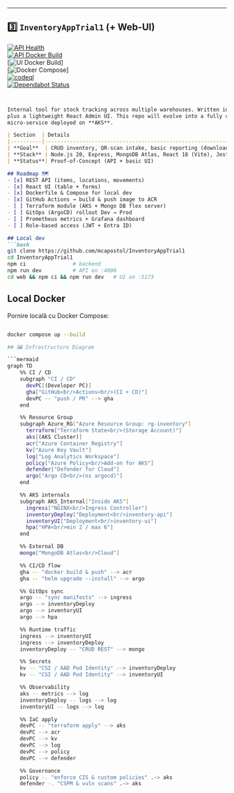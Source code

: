 
---

## 3️⃣ `InventoryAppTrial1` (+ Web‑UI)

[![API Health](https://img.shields.io/badge/health-%7B%22status%22%3A%22ok%22%7D-brightgreen)](http://localhost:4000/health)  
[![API Docker Build](https://github.com/mcapostol/InventoryAppTrial1/actions/workflows/build-api.yml/badge.svg)](...)  
[![UI Docker Build](https://img.shields.io/docker/build/library/inventory-ui?label=ui%20docker%20build)]  
[![Docker Compose](https://img.shields.io/badge/docker--compose-up-blue)]  
[![codeql](https://github.com/mcapostol/InventoryAppTrial1/actions/workflows/codeql.yml/badge.svg)](https://github.com/mcapostol/InventoryAppTrial1/actions/workflows/codeql.yml)  
[![Dependabot Status](https://api.dependabot.com/badges/status?host=github&repo=mcapostol/InventoryAppTrial1)](https://github.com/mcapostol/InventoryAppTrial1/security/dependabot) 

```markdown


Internal tool for stock tracking across multiple warehouses. Written in Node & Express,  
plus a lightweight React Admin UI. This repo will evolve into a fully containerised  
micro‑service deployed on **AKS**.

| Section  | Details                                                             |
|----------|---------------------------------------------------------------------|
| **Goal**  | CRUD inventory, QR‑scan intake, basic reporting (download to Excel/PDF). |
| **Stack** | Node.js 20, Express, MongoDB Atlas, React 18 (Vite), Jest, Docker, Helm.  |
| **Status**| Proof‑of‑Concept (API + basic UI)                                    |

## Roadmap 🗺
- [x] REST API (items, locations, movements)  
- [x] React UI (table + forms)  
- [x] Dockerfile & Compose for local dev  
- [x] GitHub Actions → build & push image to ACR  
- [ ] Terraform module (AKS + Mongo DB flex server)  
- [ ] GitOps (ArgoCD) rollout Dev → Prod  
- [ ] Prometheus metrics + Grafana dashboard  
- [ ] Role‑based access (JWT + Entra ID)  

## Local dev
```bash
git clone https://github.com/mcapostol/InventoryAppTrial1
cd InventoryAppTrial1
npm ci               # backend
npm run dev          # API on :4000
cd web && npm ci && npm run dev   # UI on :5173
```
## Local Docker

Pornire locală cu Docker Compose:

```bash

docker compose up --build

## 🖼 Infrastructure Diagram

```mermaid
graph TD
    %% CI / CD
    subgraph "CI / CD"
      devPC[(Developer PC)]
      gha["GitHub<br/>Actions<br/>(CI + CD)"]
      devPC -- "push / PR" --> gha
    end

    %% Resource Group
    subgraph Azure_RG["Azure Resource Group: rg‑inventory"]
      terraform["Terraform State<br/>(Storage Account)"]
      aks[(AKS Cluster)]
      acr["Azure Container Registry"]
      kv["Azure Key Vault"]
      log["Log Analytics Workspace"]
      policy["Azure Policy<br/>Add‑on for AKS"]
      defender["Defender for Cloud"]
      argo["Argo CD<br/>(ns argocd)"]
    end

    %% AKS internals
    subgraph AKS_Internal["Inside AKS"]
      ingress["NGINX<br/>Ingress Controller"]
      inventoryDeploy["Deployment<br/>inventory-api"]
      inventoryUI["Deployment<br/>inventory-ui"]
      hpa["HPA<br/>min 2 / max 6"]
    end

    %% External DB
    mongo["MongoDB Atlas<br/>Cloud"]

    %% CI/CD flow
    gha -- "docker build & push" --> acr
    gha -- "helm upgrade --install" --> argo

    %% GitOps sync
    argo -- "sync manifests" --> ingress
    argo --> inventoryDeploy
    argo --> inventoryUI
    argo --> hpa

    %% Runtime traffic
    ingress --> inventoryUI
    ingress --> inventoryDeploy
    inventoryDeploy -- "CRUD REST" --> mongo

    %% Secrets
    kv -- "CSI / AAD Pod Identity" --> inventoryDeploy
    kv -- "CSI / AAD Pod Identity" --> inventoryUI

    %% Observability
    aks -- metrics --> log
    inventoryDeploy -- logs --> log
    inventoryUI -- logs --> log

    %% IaC apply
    devPC -- "terraform apply" --> aks
    devPC --> acr
    devPC --> kv
    devPC --> log
    devPC --> policy
    devPC --> defender

    %% Governance
    policy -. "enforce CIS & custom policies" .-> aks
    defender -. "CSPM & vuln scans" .-> aks

```
  
